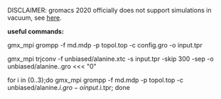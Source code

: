 DISCLAIMER: gromacs 2020 officially does not support simulations in vacuum, see [here](https://manual.gromacs.org/2020/release-notes/2020/major/removed-functionality.html).

**useful commands:**

gmx_mpi grompp -f md.mdp -p topol.top -c config.gro -o input.tpr

gmx_mpi trjconv -f unbiased/alanine.xtc -s input.tpr -skip 300 -sep -o unbiased/alanine..gro <<< "0"

for i in {0..3};do gmx_mpi grompp -f md.mdp -p topol.top -c unbiased/alanine.$i.gro -o input.$i.tpr; done
